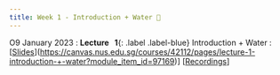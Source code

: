 ```yaml
---
title: Week 1 - Introduction + Water 👏
---
```


O9 January 2023
: **Lecture &nbsp; 1**{: .label .label-blue}  Introduction + Water
  : [[Slides](https://luminus.nus.edu.sg)](https://canvas.nus.edu.sg/courses/42112/pages/lecture-1-introduction-+-water?module_item_id=97169)] [[Recordings](https://luminus.nus.edu.sg)]
